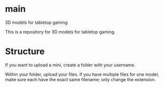 main
====

3D models for tabletop gaming

This is a repository for 3D models for tabletop gaming.

Structure
=========
If you want to upload a mini, create a folder with your username.

Within your folder, upload your files. If you have multiple files for one model, make sure each have the exact same filename; only change the extension.
